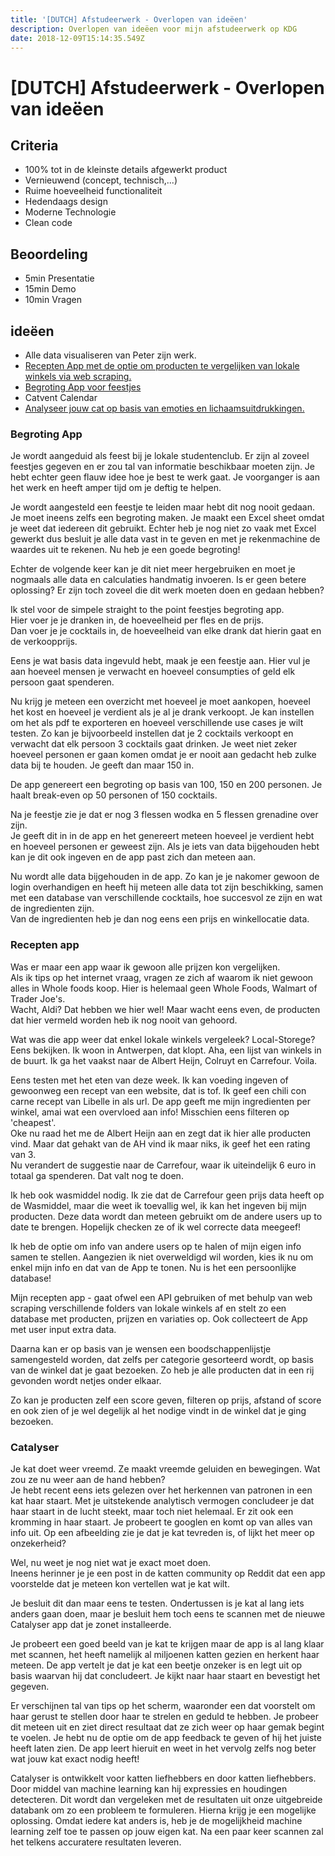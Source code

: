 ```yaml
---
title: '[DUTCH] Afstudeerwerk - Overlopen van ideëen'
description: Overlopen van ideëen voor mijn afstudeerwerk op KDG
date: 2018-12-09T15:14:35.549Z
---
```

# [DUTCH] Afstudeerwerk - Overlopen van ideëen

## Criteria
- 100% tot in de kleinste details afgewerkt product
- Vernieuwend (concept, technisch,...)
- Ruime hoeveelheid functionaliteit
- Hedendaags design
- Moderne Technologie
- Clean code

## Beoordeling
- 5min Presentatie
- 15min Demo
- 10min Vragen

## ideëen
- Alle data visualiseren van Peter zijn werk.
- [Recepten App met de optie om producten te vergelijken van lokale winkels via web scraping.](#recepten-app)
- [Begroting App voor feestjes](#begroting-app)
- Catvent Calendar
- [Analyseer jouw cat op basis van emoties en lichaamsuitdrukkingen.](#catalyser)

### Begroting App
Je wordt aangeduid als feest bij je lokale studentenclub. Er zijn al zoveel feestjes gegeven en er zou tal van informatie beschikbaar moeten zijn. Je hebt echter geen flauw idee hoe je best te werk gaat. Je voorganger is aan het werk en heeft amper tijd om je deftig te helpen. 

Je wordt aangesteld een feestje te leiden maar hebt dit nog nooit gedaan. Je moet ineens zelfs een begroting maken. Je maakt een Excel sheet omdat je weet dat iedereen dit gebruikt. Echter heb je nog niet zo vaak met Excel gewerkt dus besluit je alle data vast in te geven en met je rekenmachine de waardes uit te rekenen. Nu heb je een goede begroting!

Echter de volgende keer kan je dit niet meer hergebruiken en moet je nogmaals alle data en calculaties handmatig invoeren. Is er geen betere oplossing? Er zijn toch zoveel die dit werk moeten doen en gedaan hebben?

Ik stel voor de simpele straight to the point feestjes begroting app.  
Hier voer je je dranken in, de hoeveelheid per fles en de prijs.  
Dan voer je je cocktails in, de hoeveelheid van elke drank dat hierin gaat en de verkoopprijs.

Eens je wat basis data ingevuld hebt, maak je een feestje aan. Hier vul je aan hoeveel mensen je verwacht en hoeveel consumpties of geld elk persoon gaat spenderen.

Nu krijg je meteen een overzicht met hoeveel je moet aankopen, hoeveel het kost en hoeveel je verdient als je al je drank verkoopt. Je kan instellen om het als pdf te exporteren en hoeveel verschillende use cases je wilt testen. Zo kan je bijvoorbeeld instellen dat je 2 cocktails verkoopt en verwacht dat elk persoon 3 cocktails gaat drinken. Je weet niet zeker hoeveel personen er gaan komen omdat je er nooit aan gedacht heb zulke data bij te houden. Je geeft dan maar 150 in.

De app genereert een begroting op basis van 100, 150 en 200 personen. Je haalt break-even op 50 personen of 150 cocktails.

Na je feestje zie je dat er nog 3 flessen wodka en 5 flessen grenadine over zijn.  
Je geeft dit in in de app en het genereert meteen hoeveel je verdient hebt en hoeveel personen er geweest zijn. Als je iets van data bijgehouden hebt kan je dit ook ingeven en de app past zich dan meteen aan.

Nu wordt alle data bijgehouden in de app. Zo kan je je nakomer gewoon de login overhandigen en heeft hij meteen alle data tot zijn beschikking, samen met een database van verschillende cocktails, hoe succesvol ze zijn en wat de ingredienten zijn.  
Van de ingredienten heb je dan nog eens een prijs en winkellocatie data.

### Recepten app
Was er maar een app waar ik gewoon alle prijzen kon vergelijken.  
Als ik tips op het internet vraag, vragen ze zich af waarom ik niet gewoon alles in Whole foods koop. Hier is helemaal geen Whole Foods, Walmart of Trader Joe's.  
Wacht, Aldi? Dat hebben we hier wel! Maar wacht eens even, de producten dat hier vermeld worden heb ik nog nooit van gehoord.

Wat was die app weer dat enkel lokale winkels vergeleek? Local-Storege? Eens bekijken.
Ik woon in Antwerpen, dat klopt. Aha, een lijst van winkels in de buurt. Ik ga het vaakst naar de Albert Heijn, Colruyt en Carrefour. Voila.

Eens testen met het eten van deze week. Ik kan voeding ingeven of gewoonweg een recept van een website, dat is tof. Ik geef een chili con carne recept van Libelle in als url.
De app geeft me mijn ingredienten per winkel, amai wat een overvloed aan info! Misschien eens filteren op 'cheapest'.  
Oke nu raad het me de Albert Heijn aan en zegt dat ik hier alle producten vind.
Maar dat gehakt van de AH vind ik maar niks, ik geef het een rating van 3.  
Nu verandert de suggestie naar de Carrefour, waar ik uiteindelijk 6 euro in totaal ga spenderen. Dat valt nog te doen.

Ik heb ook wasmiddel nodig. Ik zie dat de Carrefour geen prijs data heeft op de Wasmiddel, maar die weet ik toevallig wel, ik kan het ingeven bij mijn producten. Deze data wordt dan meteen gebruikt om de andere users up to date te brengen. Hopelijk checken ze of ik wel correcte data meegeef!

Ik heb de optie om info van andere users op te halen of mijn eigen info samen te stellen. Aangezien ik niet overweldigd wil worden, kies ik nu om enkel mijn info en dat van de App te tonen. Nu is het een persoonlijke database!

Mijn recepten app - gaat ofwel een API gebruiken of met behulp van web scraping verschillende folders van lokale winkels af en stelt zo een database met producten, prijzen en variaties op. Ook collecteert de App met user input extra data.

Daarna kan er op basis van je wensen een boodschappenlijstje samengesteld worden, dat zelfs per categorie gesorteerd wordt, op basis van de winkel dat je gaat bezoeken. Zo heb je alle producten dat in een rij gevonden wordt netjes onder elkaar.

Zo kan je producten zelf een score geven, filteren op prijs, afstand of score en ook zien of je wel degelijk al het nodige vindt in de winkel dat je ging bezoeken.

### Catalyser
Je kat doet weer vreemd. Ze maakt vreemde geluiden en bewegingen. Wat zou ze nu weer aan de hand hebben?  
Je hebt recent eens iets gelezen over het herkennen van patronen in een kat haar staart. Met je uitstekende analytisch vermogen concludeer je dat haar staart in de lucht steekt, maar toch niet helemaal. Er zit ook een kromming in haar staart.
Je probeert te googlen en komt op van alles van info uit. Op een afbeelding zie je dat je kat tevreden is, of lijkt het meer op onzekerheid?

Wel, nu weet je nog niet wat je exact moet doen.  
Ineens herinner je je een post in de katten community op Reddit dat een app voorstelde dat je meteen kon vertellen wat je kat wilt.

Je besluit dit dan maar eens te testen. Ondertussen is je kat al lang iets anders gaan doen, maar je besluit hem toch eens te scannen met de nieuwe Catalyser app dat je zonet installeerde.

Je probeert een goed beeld van je kat te krijgen maar de app is al lang klaar met scannen, het heeft namelijk al miljoenen katten gezien en herkent haar meteen. De app vertelt je dat je kat een beetje onzeker is en legt uit op basis waarvan hij dat concludeert. Je kijkt naar haar staart en bevestigt het gegeven.

Er verschijnen tal van tips op het scherm, waaronder een dat voorstelt om haar gerust te stellen door haar te strelen en geduld te hebben. Je probeer dit meteen uit en ziet direct resultaat dat ze zich weer op haar gemak begint te voelen. Je hebt nu de optie om de app feedback te geven of hij het juiste heeft laten zien. De app leert hieruit en weet in het vervolg zelfs nog beter wat jouw kat exact nodig heeft!

Catalyser is ontwikkelt voor katten liefhebbers en door katten liefhebbers. Door middel van machine learning kan hij expressies en houdingen detecteren. Dit wordt dan vergeleken met de resultaten uit onze uitgebreide databank om zo een probleem te formuleren. Hierna krijg je een mogelijke oplossing. Omdat iedere kat anders is, heb je de mogelijkheid machine learning zelf toe te passen op jouw eigen kat. Na een paar keer scannen zal het telkens accuratere resultaten leveren.

